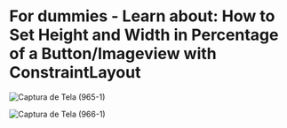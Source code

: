 # For dummies - Learn about: How to Set Height and Width in Percentage of a Button/Imageview with ConstraintLayout

![Captura de Tela (965-1)](https://user-images.githubusercontent.com/72364037/220928289-6aac2d55-2a7f-4892-8d9f-c5cdd8e6fd50.png)


![Captura de Tela (966-1)](https://user-images.githubusercontent.com/72364037/220928359-662813bd-8ff6-4186-8ccc-17efcb57b81d.png)
